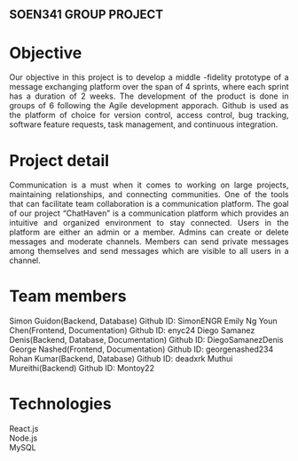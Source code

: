 ## SOEN341 GROUP PROJECT

# Objective
<p align="justify">
Our objective in this project is to develop a middle -fidelity prototype of a message exchanging platform over the span of 4 sprints, where each sprint has a duration of 2 weeks. The development of the product is done in groups of 6 following the Agile development apporach. Github is used as the platform of choice for version control, access control, bug tracking, software feature requests, task management, and continuous integration.
</p>

# Project detail
<p align="justify">
Communication is a must when it comes to working on large projects, maintaining relationships, and connecting communities. One of the tools that can facilitate team collaboration is a communication platform. The goal of our project “ChatHaven” is a communication platform which provides an intuitive and organized environment to stay connected. Users in the platform are either an admin or a member. Admins can create or delete messages and moderate channels. Members can send private messages among themselves and send messages which are visible to all users in a channel. 
</p>

# Team members
Simon Guidon(Backend, Database)                           Github ID: SimonENGR
Emily Ng Youn Chen(Frontend, Documentation)               Github ID: enyc24
Diego Samanez Denis(Backend, Database, Documentation)     Github ID: DiegoSamanezDenis
George Nashed(Frontend, Documentation)                    Github ID: georgenashed234
Rohan Kumar(Backend, Database)                            Github ID: deadxrk
Muthui Mureithi(Backend)                                  Github ID: Montoy22

# Technologies
React.js  
Node.js  
MySQL  
